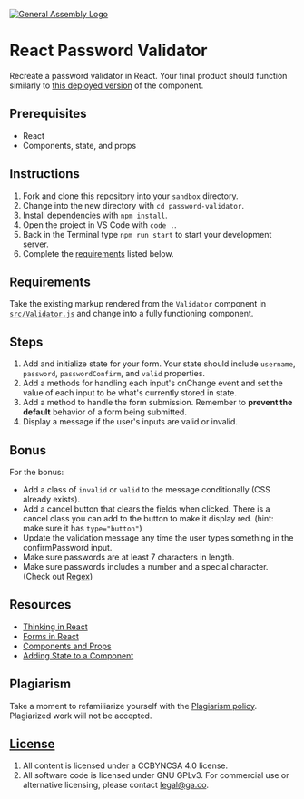 [![General Assembly Logo](https://camo.githubusercontent.com/1a91b05b8f4d44b5bbfb83abac2b0996d8e26c92/687474703a2f2f692e696d6775722e636f6d2f6b6538555354712e706e67)](https://generalassemb.ly/education/web-development-immersive)

# React Password Validator

Recreate a password validator in React. Your final product should function
similarly to [this deployed version](https://password-validator-demo.herokuapp.com/) of the
component.

## Prerequisites

- React
- Components, state, and props

## Instructions

1. Fork and clone this repository into your `sandbox` directory.
1. Change into the new directory with `cd password-validator`.
1. Install dependencies with `npm install`.
1. Open the project in VS Code with `code .`.
1. Back in the Terminal type `npm run start` to start your development server.
1. Complete the [requirements](#requirements) listed below.

## Requirements

Take the existing markup rendered from the `Validator` component in
[`src/Validator.js`](src/Validator.js) and change into a fully functioning
component. 

## Steps

1. Add and initialize state for your form. Your state should include
   `username`, `password`, `passwordConfirm`, and `valid` properties.
1. Add a methods for handling each input's onChange event and set the value of each input to be what's currently stored in state.
1. Add a method to handle the form submission. Remember to **prevent the default** behavior of a form being submitted.
1. Display a message if the user's inputs are valid or invalid.

## Bonus

For the bonus:

- Add a class of `invalid` or `valid` to the message conditionally (CSS already exists).
- Add a cancel button that clears the fields when clicked. There is a cancel class you can add to the button to make it display red. (hint: make sure it has `type="button"`)
- Update the validation message any time the user types something in the confirmPassword input.
- Make sure passwords are at least 7 characters in length.
- Make sure passwords includes a number and a special character. (Check out
  [Regex](http://emailregex.com/))

## Resources

- [Thinking in React](https://facebook.github.io/react/docs/thinking-in-react.html)
- [Forms in React](https://facebook.github.io/react/docs/forms.html#controlled-components)
- [Components and Props](https://facebook.github.io/react/docs/components-and-props.html)
- [Adding State to a Component](https://reactjs.org/docs/hooks-state.html)

## Plagiarism

Take a moment to refamiliarize yourself with the
[Plagiarism policy](https://git.generalassemb.ly/DC-WDI/Administrative/blob/master/plagiarism.md).
Plagiarized work will not be accepted.

## [License](LICENSE)

1.  All content is licensed under a CC­BY­NC­SA 4.0 license.
1.  All software code is licensed under GNU GPLv3. For commercial use or
    alternative licensing, please contact legal@ga.co.
